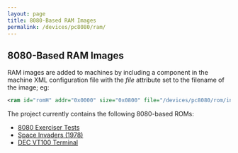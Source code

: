 ```yaml
---
layout: page
title: 8080-Based RAM Images
permalink: /devices/pc8080/ram/
---
```


8080-Based RAM Images
---------------------

RAM images are added to machines by including a *<ram>* component in the machine XML configuration file
with the *file* attribute set to the filename of the image; eg:

```xml
<ram id="romH" addr="0x0000" size="0x0800" file="/devices/pc8080/rom/invaders/INVADERS-H.json"/>
```

The project currently contains the following 8080-based ROMs:

* [8080 Exerciser Tests](exerciser/)
* [Space Invaders (1978)](invaders/)
* [DEC VT100 Terminal](vt100/)
